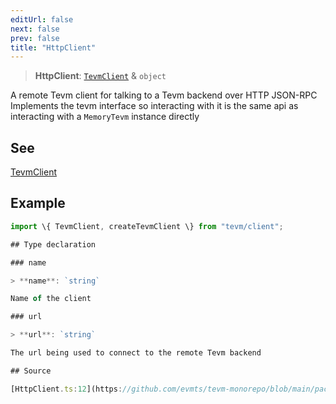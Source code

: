 ```yaml
---
editUrl: false
next: false
prev: false
title: "HttpClient"
---
```


> **HttpClient**: [`TevmClient`](/reference/client-types/type-aliases/tevmclient/) & `object`

A remote Tevm client for talking to a Tevm backend over HTTP JSON-RPC
Implements the tevm interface so interacting with it is the same api
as interacting with a `MemoryTevm` instance directly

## See

[TevmClient](../../../../../../../reference/tevm/client-types/type-aliases/tevmclient)

## Example

```typescript
import \{ TevmClient, createTevmClient \} from "tevm/client";

## Type declaration

### name

> **name**: `string`

Name of the client

### url

> **url**: `string`

The url being used to connect to the remote Tevm backend

## Source

[HttpClient.ts:12](https://github.com/evmts/tevm-monorepo/blob/main/packages/http-client/src/HttpClient.ts#L12)
